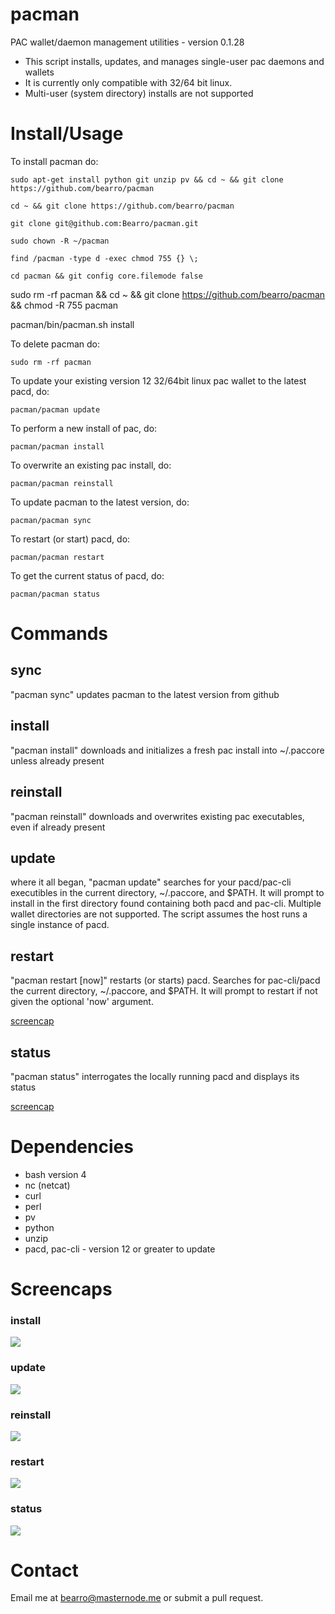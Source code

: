 # pacman

PAC wallet/daemon management utilities - version 0.1.28

* This script installs, updates, and manages single-user pac daemons and wallets
* It is currently only compatible with 32/64 bit linux.
* Multi-user (system directory) installs are not supported

# Install/Usage

To install pacman do:

    sudo apt-get install python git unzip pv && cd ~ && git clone https://github.com/bearro/pacman

    cd ~ && git clone https://github.com/bearro/pacman

    git clone git@github.com:Bearro/pacman.git

    sudo chown -R ~/pacman

    find /pacman -type d -exec chmod 755 {} \;

    cd pacman && git config core.filemode false



sudo rm -rf pacman && cd ~ && git clone https://github.com/bearro/pacman && chmod -R 755 pacman

pacman/bin/pacman.sh install


To delete pacman do:

    sudo rm -rf pacman

To update your existing version 12 32/64bit linux pac wallet to the latest
pacd, do:

    pacman/pacman update

To perform a new install of pac, do:

    pacman/pacman install

To overwrite an existing pac install, do:

    pacman/pacman reinstall

To update pacman to the latest version, do:

    pacman/pacman sync

To restart (or start) pacd, do:

    pacman/pacman restart

To get the current status of pacd, do:

    pacman/pacman status


# Commands

## sync

"pacman sync" updates pacman to the latest version from github

## install

"pacman install" downloads and initializes a fresh pac install into ~/.paccore
unless already present

## reinstall

"pacman reinstall" downloads and overwrites existing pac executables, even if
already present

## update

where it all began, "pacman update" searches for your pacd/pac-cli
executibles in the current directory, ~/.paccore, and $PATH.  It will prompt
to install in the first directory found containing both pacd and pac-cli.
Multiple wallet directories are not supported. The script assumes the host runs
a single instance of pacd.

## restart

"pacman restart [now]" restarts (or starts) pacd. Searches for pac-cli/pacd
the current directory, ~/.paccore, and $PATH. It will prompt to restart if not
given the optional 'now' argument.

<a href="#restart-1">screencap</a>

## status

"pacman status" interrogates the locally running pacd and displays its status

<a href="#status-1">screencap</a>

# Dependencies

* bash version 4
* nc (netcat)
* curl
* perl
* pv
* python
* unzip
* pacd, pac-cli - version 12 or greater to update

# Screencaps

### install

<img src="https://raw.githubusercontent.com/bearro/pacman/master/screencaps/pacman_0.1-install.png">

### update

<img src="https://raw.githubusercontent.com/bearro/pacman/master/screencaps/pacman_0.1-update.png">

### reinstall

<img src="https://raw.githubusercontent.com/bearro/pacman/master/screencaps/pacman_0.1-reinstall.png">

### restart

<img src="https://raw.githubusercontent.com/bearro/pacman/master/screencaps/pacman_0.1-restart.png">

### status

<img src="https://raw.githubusercontent.com/bearro/pacman/master/screencaps/pacman_0.1-status.png">

# Contact

Email me at bearro@masternode.me or submit a pull request.
